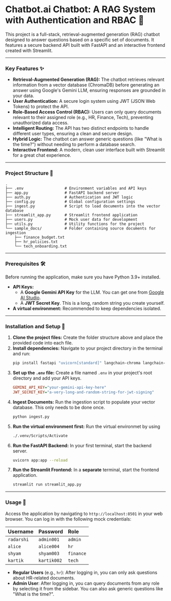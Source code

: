 # Chatbot.ai Chatbot: A RAG System with Authentication and RBAC 🤖

This project is a full-stack, retrieval-augmented generation (RAG) chatbot designed to answer questions based on a specific set of documents. It features a secure backend API built with FastAPI and an interactive frontend created with Streamlit.

-----

### Key Features ✨

  * **Retrieval-Augmented Generation (RAG):** The chatbot retrieves relevant information from a vector database (ChromaDB) before generating an answer using Google's Gemini LLM, ensuring responses are grounded in your data.
  * **User Authentication:** A secure login system using JWT (JSON Web Tokens) to protect the API.
  * **Role-Based Access Control (RBAC):** Users can only query documents relevant to their assigned role (e.g., HR, Finance, Tech), preventing unauthorized data access.
  * **Intelligent Routing:** The API has two distinct endpoints to handle different user types, ensuring a clean and secure design.
  * **Hybrid Logic:** The chatbot can answer generic questions (like "What is the time?") without needing to perform a database search.
  * **Interactive Frontend:** A modern, clean user interface built with Streamlit for a great chat experience.

-----

### Project Structure 📂

```
.
├── .env                  # Environment variables and API keys
├── app.py                # FastAPI backend server
├── auth.py               # Authentication and JWT logic
├── config.py             # Global configuration settings
├── ingest.py             # Script to load documents into the vector database
├── streamlit_app.py      # Streamlit frontend application
├── users.py              # Mock user data for development
├── utils.py              # Utility functions for the project
└── sample_docs/          # Folder containing source documents for ingestion
    ├── finance_budget.txt
    ├── hr_policies.txt
    └── tech_onboarding.txt
```

-----

### Prerequisites 🛠️

Before running the application, make sure you have Python 3.9+ installed.

  * **API Keys:**
      * A **Google Gemini API Key** for the LLM. You can get one from [Google AI Studio](https://ai.google.dev/).
      * A **JWT Secret Key**. This is a long, random string you create yourself.
  * **A virtual environment:** Recommended to keep dependencies isolated.

-----

### Installation and Setup 🚀

1.  **Clone the project files:** Create the folder structure above and place the provided code into each file.
2.  **Install dependencies:** Navigate to your project directory in the terminal and run:
    ```bash
    pip install fastapi "uvicorn[standard]" langchain-chroma langchain-huggingface langchain-google-genai python-dotenv "passlib[bcrypt]" "python-jose[cryptography]" streamlit requests 
    ```
3.  **Set up the `.env` file:** Create a file named `.env` in your project's root directory and add your API keys.
    ```ini
    GEMINI_API_KEY="your-gemini-api-key-here"
    JWT_SECRET_KEY="a-very-long-and-random-string-for-jwt-signing"
    ```
4.  **Ingest Documents:** Run the ingestion script to populate your vector database. This only needs to be done once.
    ```bash
    python ingest.py
    ```
5. **Run the virtual environment first:** Run the virtual environmet by using 
    ```bash
    ./.venv/Scripts/Activate
    ```
6.  **Run the FastAPI Backend:** In your first terminal, start the backend server.
    ```bash
    uvicorn app:app --reload
    ```
7.  **Run the Streamlit Frontend:** In a **separate** terminal, start the frontend application.
    ```bash
    streamlit run streamlit_app.py
    ```

-----

### Usage 💬

Access the application by navigating to `http://localhost:8501` in your web browser. You can log in with the following mock credentials:

| Username | Password | Role |
| :--- | :--- | :--- |
| `radarshi` | `admin001` | `admin` |
| `alice` | `alice004` | `hr` |
| `shyam` | `shyam003` | `finance` |
| `kartik` | `kartik002` | `tech` |

  * **Regular Users** (e.g., `hr`): After logging in, you can only ask questions about HR-related documents.
  * **Admin User**: After logging in, you can query documents from any role by selecting it from the sidebar. You can also ask generic questions like "What is the time?".
